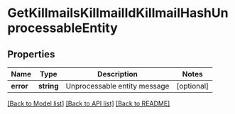 # GetKillmailsKillmailIdKillmailHashUnprocessableEntity

## Properties
Name | Type | Description | Notes
------------ | ------------- | ------------- | -------------
**error** | **string** | Unprocessable entity message | [optional] 

[[Back to Model list]](../../README.md#documentation-for-models) [[Back to API list]](../../README.md#documentation-for-api-endpoints) [[Back to README]](../../README.md)

